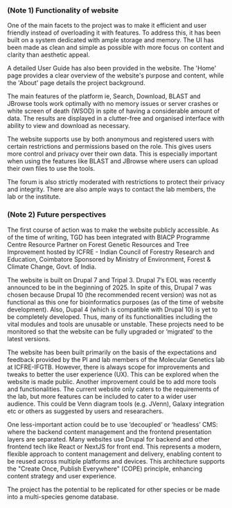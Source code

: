 ### (Note 1) Functionality of website
One of the main facets to the project was to make it efficient and user friendly instead of overloading it with features. To address this, it has been built on a system dedicated with ample storage and memory. The UI has been made as clean and simple as possible with more focus on content and clarity than aesthetic appeal. 

A detailed User Guide has also been provided in the website. The 'Home' page provides a clear overview of the website's purpose and content, while the 'About' page details the project background. 

The main features of the platform ie, Search, Download, BLAST and JBrowse tools work optimally with no memory issues or server crashes or white screen of death (WSOD) in spite of having a considerable amount of data. The results are displayed in a clutter-free and organised interface with ability to view and download as necessary. 

The website supports use by both anonymous and registered users with certain restrictions and permissions based on the role. This gives users more control and privacy over their own data. This is especially important when using the features like BLAST and JBrowse where users can upload their own files to use the tools. 

The forum is also strictly moderated with restrictions to protect their privacy and integrity. There are also ample ways to contact the lab members, the lab or the institute. 

### (Note 2) Future perspectives
The first course of action was to make the website publicly accessible. As of the time of writing, TGD has been integrated with BIACP Programme Centre Resource Partner on Forest Genetic Resources and Tree Improvement hosted by ICFRE - Indian Council of Forestry Research and Education, Coimbatore Sponsored by Ministry of Environment, Forest & Climate Change, Govt. of India. 

The website is built on Drupal 7 and Tripal 3. Drupal 7’s EOL was recently announced to be in the beginning of 2025. In spite of this, Drupal 7 was chosen because Drupal 10 (the recommended recent version) was not as functional as this one for bioinformatics purposes (as of the time of website development). Also, Dupal 4 (which is compatible with Drupal 10) is yet to be completely developed. Thus, many of its functionalities including the vital modules and tools are unusable or unstable. These projects need to be monitored so that the website can be fully upgraded or ‘migrated’ to the latest versions.

The website has been built primarily on the basis of the expectations and feedback provided by the PI and lab members of the Molecular Genetics lab at ICFRE-IFGTB. However, there is always scope for improvements and tweaks to better the user experience (UX). This can be explored when the website is made public. Another improvement could be to add more tools and functionalities. The current website only caters to the requirements of the lab, but more features can be included to cater to a wider user audience. This could be Venn diagram tools (e.g. JVenn), Galaxy integration etc or others as suggested by users and researachers.

One less-important action could be to use ‘decoupled’ or ‘headless’ CMS: where the backend content management and the frontend presentation layers are separated. Many websites use Drupal for backend and other frontend tech like React or NextJS for front end. This represents a modern, flexible approach to content management and delivery, enabling content to be reused across multiple platforms and devices. This architecture supports the "Create Once, Publish Everywhere" (COPE) principle, enhancing content strategy and user experience. 

The project has the potential to be replicated for other species or be made into a multi-species genome database.
